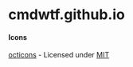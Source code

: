 # cmdwtf.github.io

#### Icons
[octicons](https://github.com/primer/octicons) - Licensed under [MIT](https://github.com/primer/octicons/blob/master/LICENSE)